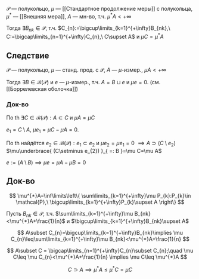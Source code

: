 $\mathcal{P}$ — полукольцо, $\mu$ — [[Стандартное продолжение меры]] с полукольца, $\mu^{*}$ — [[Внешняя мера]], $A$ — мн-во, т.ч.  $\mu^{*}A<+\infty$

Тогда $\exists B_{nk}\in \mathcal{P}$, т.ч. $C_{n}:=\bigcup\limits_{k=1}^{+\infty}B_{nk},\ C:=\bigcap\limits_{n=1}^{+\infty}C_{n},\ C\supset A$ и $\mu C=\mu^{*}A$

## Следствие

$\mathcal{P}$ — полукольцо, $\mu$ — станд. прод. с $\mathcal{P}$, $A$ — $\mu$-измер., $\mu A<+\infty$

Тогда $\exists B\in \mathcal{B}(\mathcal{P})$ и $e$ — $\mu$-измер., т.ч. $A=B\sqcup e$ и $\mu e=0$. (см. [[Боррелевская оболочка]])
### Док-во

По th $\exists C \in \mathcal{B}(\mathcal{P}): A\subset C$ и $\mu A=\mu C$

$e_{1}=C\setminus A,\ \mu e_{1}=\mu C-\mu A=0$.

По th найдётся $e_{2}\in \mathcal{B}(\mathcal{P}): e_{1}\subset e_{2}$ и $\mu e_{2}=\mu e_{1}=0$ $\implies A\supset(C\setminus e_{2})$
$\mu\underbrace{ (C\setminus e_{2}) }_{ =: B }=\mu C=\mu A$

$e:=(A\setminus B)\implies \mu e=\mu A-\mu B=0$
## Док-во

$$
\mu^{*}A=\inf\limits\left\{  \sum\limits_{k=1}^{+\infty}\mu P_{k}:P_{k}\in \mathcal{P},\ \bigcup\limits_{k=1}^{+\infty}P_{k}\supset A  \right\}
$$

Пусть $B_{nk}\in \mathcal{P}$, т.ч. $\sum\limits_{k=1}^{+\infty}\mu B_{nk}<\mu^{*}A+\frac{1}{n}$ и $\bigcup\limits_{k=1}^{+\infty}B_{nk}\supset A$

$$
A\subset C_{n}=\bigcup\limits_{k=1}^{+\infty}B_{nk}\implies \mu C_{n}\leq\sum\limits_{k=1}^{+\infty}\mu B_{nk}<\mu^{*}A+\frac{1}{n}
$$

$$
A\subset C = \bigcap\limits_{n=1}^{+\infty}C_{n}\subset C_{n};\quad \mu C\leq \mu C_{n}<\mu^{*}A+\frac{1}{n} \implies \mu C\leq \mu^{*}A
$$

$$
C\supset A\implies \mu^{*}A\leq \mu^{*}C=\mu C
$$
